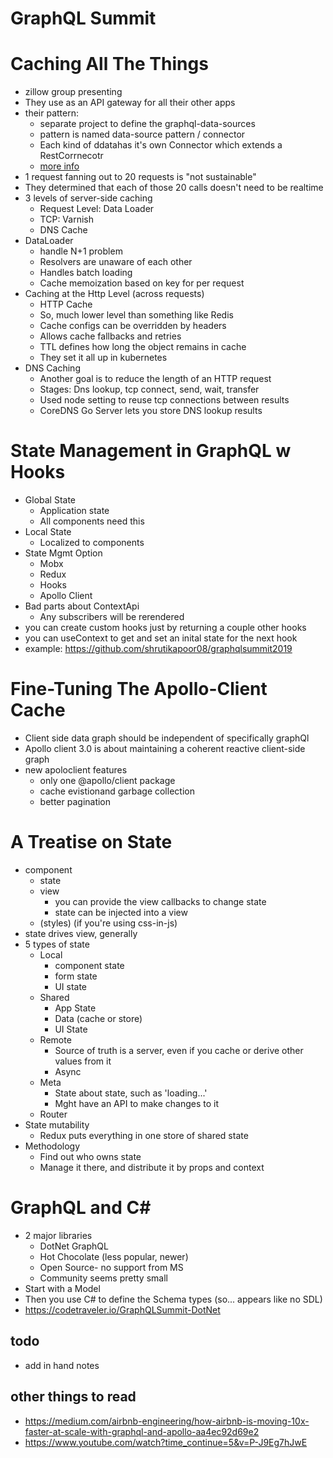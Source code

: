 GraphQL Summit 
==================

# Caching All The Things

- zillow group presenting
- They use as an API gateway for all their other apps
- their pattern:
  - separate project to define the graphql-data-sources
  - pattern is named data-source pattern / connector
  - Each kind of ddatahas it's own Connector which extends a RestCorrnecotr
  - [more info](https://www.trulia.com/blog/tech/graphql-one-endpoint-to-rule-them-all/)
- 1 request fanning out to 20 requests is "not sustainable"
- They determined that each of those 20 calls doesn't need to be realtime
- 3 levels of server-side caching
  - Request Level: Data Loader
  - TCP: Varnish
  - DNS Cache
- DataLoader
  - handle N+1 problem
  - Resolvers are unaware of each other
  - Handles batch loading
  - Cache memoization based on key for per request
- Caching at the Http Level (across requests)
  - HTTP Cache
  - So, much lower level than something like Redis
  - Cache configs can be overridden by headers
  - Allows cache fallbacks and retries
  - TTL defines how long the object remains in cache
  - They set it all up in kubernetes
- DNS Caching
  - Another goal is to reduce the length of an HTTP request
  - Stages: Dns lookup, tcp connect, send, wait, transfer
  - Used node setting to reuse tcp connections between results
  - CoreDNS Go Server lets you store DNS lookup results

# State Management in GraphQL w Hooks
- Global State
  - Application state
  - All components need this
- Local State
  - Localized to components
- State Mgmt Option
  - Mobx
  - Redux
  - Hooks
  - Apollo Client
- Bad parts about ContextApi
  - Any subscribers will be rerendered
- you can create custom hooks just by returning a couple other hooks
- you can useContext to get and set an inital state for the next hook
- example: https://github.com/shrutikapoor08/graphqlsummit2019

# Fine-Tuning The Apollo-Client Cache
- Client side data graph should be independent of specifically graphQl
- Apollo client 3.0 is about maintaining a coherent reactive client-side graph
- new apoloclient features
  - only one @apollo/client package
  - cache evistionand garbage collection
  - better pagination

# A Treatise on State
- component
  - state
  - view
    - you can provide the view callbacks to change state
    - state can be injected into a view
  - (styles) (if you're using css-in-js)
- state drives view, generally
- 5 types of state
  - Local
    - component state
    - form state
    - UI state
  - Shared
    - App State
    - Data (cache or store)
    - UI State
  - Remote
    - Source of truth is a server, even if you cache or derive other values from it
    - Async
  - Meta
    - State about state, such as 'loading...'
    - Mght have an API to make changes to it
  - Router
- State mutability
  - Redux puts everything in one store of shared state
- Methodology
  - Find out who owns state
  - Manage it there, and distribute it by props and context

# GraphQL and C#
- 2 major libraries
  - DotNet GraphQL
  - Hot Chocolate (less popular, newer)
  - Open Source- no support from MS
  - Community seems pretty small
- Start with a Model
- Then you use C# to define the Schema types (so... appears like no SDL)
- https://codetraveler.io/GraphQLSummit-DotNet

## todo
- add in hand notes

## other things to read
- https://medium.com/airbnb-engineering/how-airbnb-is-moving-10x-faster-at-scale-with-graphql-and-apollo-aa4ec92d69e2
- https://www.youtube.com/watch?time_continue=5&v=P-J9Eg7hJwE




